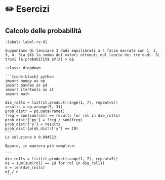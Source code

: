 # ✏️ Esercizi

## Calcolo delle probabilità

```{exercise}
:label: label-rv-01

Supponiamo di lanciare 3 dadi equilibrati a 4 facce marcate con 1, 2, 3, 4. Sia $X$ la somma dei valori ottenuti dal lancio dei tre dadi. Si trovi la probabilità $P(X) > 8$.
```

````{solution} label-rv-01
:class: dropdown

```{code-block} python
import numpy as np
import pandas as pd
import itertools as it
import math

die_rolls = list(it.product(range(1, 7), repeat=5))
results = np.arange(5, 31)
prob_distr = pd.DataFrame()
freq = sum(sum(rol) == results for rol in die_rolls)
prob_distr['py'] = freq / sum(freq)
prob_distr['y'] = results
prob_distr[prob_distr['y'] == 19]
```
La soluzione è 0.094522.

Oppure, in maniera più semplice:

```
die_rolls = list(it.product(range(1, 7), repeat=5))
n1 = sum(sum(rol) == 19 for rol in die_rolls)
n = len(die_rolls)
n1 / n
```

````
